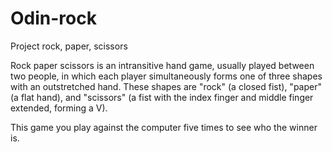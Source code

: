 # Odin-rock
Project rock, paper, scissors

Rock paper scissors is an intransitive hand game, usually played between two people, in which each player simultaneously forms one of three shapes with an outstretched hand. These shapes are "rock" (a closed fist), "paper" (a flat hand), and "scissors" (a fist with the index finger and middle finger extended, forming a V).

This game you play against the computer five times to see who the winner is.
